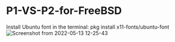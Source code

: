 # P1-VS-P2-for-FreeBSD
Install Ubuntu font in the terminal: pkg install x11-fonts/ubuntu-font 
![Screenshot from 2022-05-13 12-25-43](https://user-images.githubusercontent.com/52569279/168275241-96bb0149-7d26-40a0-9572-4b3bfc0b4d70.png)
